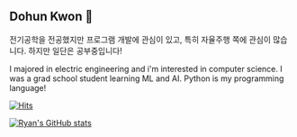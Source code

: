 ## Dohun Kwon :slightly_smiling_face:

전기공학을 전공했지만 프로그램 개발에 관심이 있고, 특히 자율주행 쪽에 관심이 많습니다. 하지만 일단은 공부중입니다! 

I majored in electric engineering and i'm interested in computer science. I was a grad school student learning ML and AI. Python is my programming language! 

[![Hits](https://hits.seeyoufarm.com/api/count/incr/badge.svg?url=https%3A%2F%2Fgithub.com%2FRhyankwon&count_bg=%2351DCFF&title_bg=%23014FFF&icon=&icon_color=%23FFFFFF&title=hits&edge_flat=false)](https://hits.seeyoufarm.com)

[![Ryan's GitHub stats](https://github-readme-stats.vercel.app/api?username=Rhyankwon)](https://github.com/Rhyankwon/github-readme-stats)

